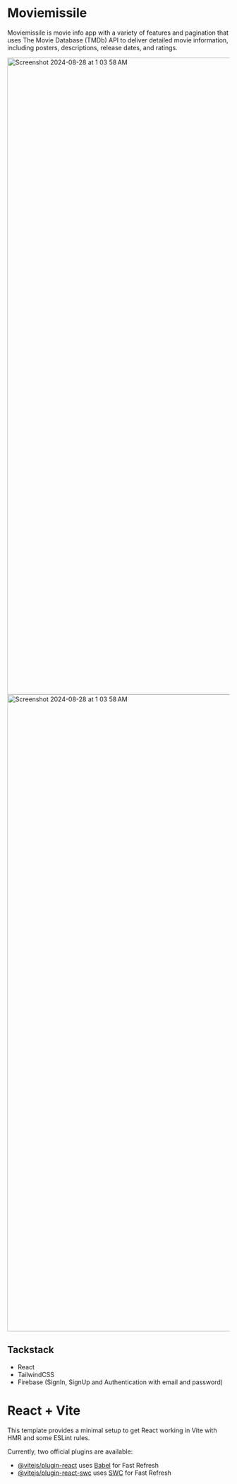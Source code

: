 # Moviemissile

Moviemissile is movie info app with a variety of features and pagination that uses The Movie Database (TMDb) API to deliver detailed movie information, including posters, descriptions, release dates, and ratings.

<img width="1440" alt="Screenshot 2024-08-28 at 1 03 58 AM" src="https://github.com/user-attachments/assets/82328538-52e5-4eaf-9eaf-fbd6c880b05e">
<img width="1440" alt="Screenshot 2024-08-28 at 1 03 58 AM" src="https://github.com/user-attachments/assets/a5350fdf-531a-4774-b105-dc0bef96c5d7">

## Tackstack

- React
- TailwindCSS
- Firebase (SignIn, SignUp and Authentication with email and password)


# React + Vite

This template provides a minimal setup to get React working in Vite with HMR and some ESLint rules.

Currently, two official plugins are available:

- [@vitejs/plugin-react](https://github.com/vitejs/vite-plugin-react/blob/main/packages/plugin-react/README.md) uses [Babel](https://babeljs.io/) for Fast Refresh
- [@vitejs/plugin-react-swc](https://github.com/vitejs/vite-plugin-react-swc) uses [SWC](https://swc.rs/) for Fast Refresh
